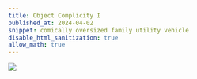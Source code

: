 ```yaml
---
title: Object Complicity I
published_at: 2024-04-02
snippet: comically oversized family utility vehicle
disable_html_sanitization: true
allow_math: true
---
```


<img id="cofuv" style="background-color: transparent;" src="/240401/cofuv.png" />

<script type="module">
   const img = document.getElementById (`cofuv`)

   const a_ctx = new AudioContext ()
   const filter = new BiquadFilterNode (a_ctx)
   filter.type = `peaking`
   filter.gain.value = 15
   filter.frequency.value = 1200
   filter.Q.value = 7
   filter.connect (a_ctx.destination)

   const get_file = async filepath => {
      const response = await fetch (filepath)
      const array_buf = await response.arrayBuffer ()
      const audio_buf = await a_ctx.decodeAudioData (array_buf)
      return audio_buf
   }

   const ram_trx_buf = await get_file (`/240401/ram_trx.mp3`)
   let source_node

   let is_playing = false

   img.onpointerdown = e => {
      if (is_playing == true) return

      e.stopPropagation ()
      e.preventDefault ()

      source_node = new AudioBufferSourceNode (a_ctx, {
         buffer: ram_trx_buf
      })
      source_node.connect (filter)
      // source_node.onended = document.body.onpointerdown
      source_node.loop = true
      source_node.loopStart = 2.656
      source_node.loopEnd = 5.404
      source_node.start ()

      is_playing = true
      console.dir (`is playing!`)
      document.body.style.backgroundColor = `black`
      img.style.opacity = 0
   }

   document.body.onpointerdown = e => {
      if (is_playing == false) return

      source_node.stop ()

      is_playing = false
      console.dir (`stopping!`)
      document.body.style.backgroundColor = `hsl(${ Math.random () * 360 }, 100%, 80%)`
      img.style.opacity = 1
   }

   document.body.onpointermove = e => {
      if (!is_playing) return

      const x = e.clientX * 2 / innerWidth - 1
      const y = e.clientY * -2 / innerHeight + 1

      const now = a_ctx.currentTime

      source_node.playbackRate.cancelScheduledValues (now)
      source_node.playbackRate.setValueAtTime (source_node.playbackRate.value, now)
      source_node.playbackRate.exponentialRampToValueAtTime (2 ** y, now + 0.02)

      filter.frequency.cancelScheduledValues (now)
      filter.frequency.setValueAtTime (filter.frequency.value, now)
      filter.frequency.exponentialRampToValueAtTime (1200 * (6 ** x), now + 0.02)

   }
</script>